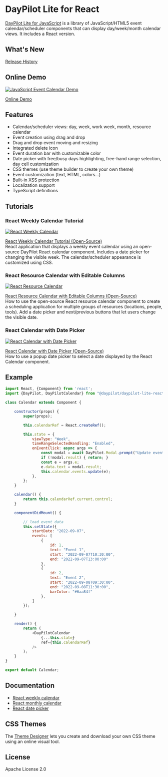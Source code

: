 # DayPilot Lite for React

[DayPilot Lite for JavaScript](https://javascript.daypilot.org/open-source/) is a library of JavaScript/HTML5 event calendar/scheduler components that can display day/week/month calendar views. It includes a React version.

## What's New

[Release History](https://javascript.daypilot.org/daypilot-lite-history/)

## Online Demo

[![JavaScript Event Calendar Demo](https://static.daypilot.org/npm/202207/javascript-html5-event-calendar-scheduler-drag-drop.png)](https://javascript.daypilot.org/demo/lite/)

[Online Demo](https://javascript.daypilot.org/demo/lite/)

## Features

* Calendar/scheduler views: day, week, work week, month, resource calendar
* Event creation using drag and drop
* Drag and drop event moving and resizing
* Integrated delete icon
* Event duration bar with customizable color
* Date picker with free/busy days highlighting, free-hand range selection, day cell customization
* CSS themes (use theme builder to create your own theme)
* Event customization (text, HTML, colors...)
* Built-in XSS protection
* Localization support
* TypeScript definitions

## Tutorials

### React Weekly Calendar Tutorial

[![React Weekly Calendar](https://static.daypilot.org/npm/202207/react-weekly-calendar-open-source.png)](https://code.daypilot.org/42221/react-weekly-calendar-tutorial)

[React Weekly Calendar Tutorial (Open-Source)](https://code.daypilot.org/42221/react-weekly-calendar-tutorial)  
React application that displays a weekly event calendar using an open-source DayPilot React calendar component. Includes a date picker for changing the visible week. The calendar/scheduler appearance is customized using CSS.

### React Resource Calendar with Editable Columns

[![React Resource Calendar](https://static.daypilot.org/npm/202207/react-resource-calendar-tutorial.png)](https://code.daypilot.org/62447/react-resource-calendar-open-source)

[React Resource Calendar with Editable Columns (Open-Source)](https://code.daypilot.org/62447/react-resource-calendar-open-source)  
How to use the open-source React resource calendar component to create a scheduling application for multiple groups of resources (locations, people, tools). Add a date picker and next/previous buttons that let users change the visible date.

### React Calendar with Date Picker

[![React Calendar with Date Picker](https://static.daypilot.org/npm/202207/react-calendar-with-date-picker.png)](https://code.daypilot.org/10750/react-calendar-with-date-picker-open-source)

[React Calendar with Date Picker (Open-Source)](https://code.daypilot.org/10750/react-calendar-with-date-picker-open-source)  
How to use a popup date picker to select a date displayed by the React Calendar component.

## Example

```javascript
import React, {Component} from 'react';
import {DayPilot, DayPilotCalendar} from "@daypilot/daypilot-lite-react";

class Calendar extends Component {

    constructor(props) {
        super(props);

        this.calendarRef = React.createRef();

        this.state = {
            viewType: "Week",
            timeRangeSelectedHandling: "Enabled",
            onEventClick: async args => {
                const modal = await DayPilot.Modal.prompt("Update event text:", args.e.text());
                if (!modal.result) { return; }
                const e = args.e;
                e.data.text = modal.result;
                this.calendar.events.update(e);
            },
        };
    }

    calendar() {
        return this.calendarRef.current.control;
    }

    componentDidMount() {

        // load event data
        this.setState({
            startDate: "2022-09-07",
            events: [
                {
                    id: 1,
                    text: "Event 1",
                    start: "2022-09-07T10:30:00",
                    end: "2022-09-07T13:00:00"
                },
                {
                    id: 2,
                    text: "Event 2",
                    start: "2022-09-08T09:30:00",
                    end: "2022-09-08T11:30:00",
                    barColor: "#6aa84f"
                },
            ]
        });

    }

    render() {
        return (
            <DayPilotCalendar
                {...this.state}
                ref={this.calendarRef}
            />
        );
    }
}

export default Calendar;
```

## Documentation

* [React weekly calendar](https://doc.daypilot.org/calendar/react/)
* [React monthly calendar](https://doc.daypilot.org/month/react/)
* [React date picker](https://doc.daypilot.org/navigator/react/)

## CSS Themes

The [Theme Designer](https://themes.daypilot.org/) lets you create and download your own CSS theme using an online visual tool.

## License

Apache License 2.0



